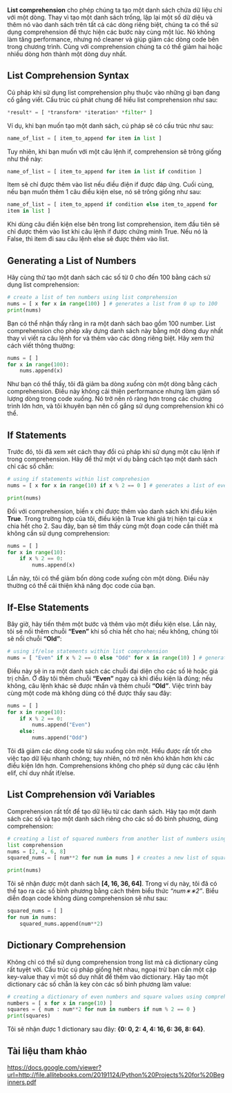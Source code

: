 **List comprehension** cho phép chúng ta tạo một danh sách chứa dữ liệu chỉ với một dòng. Thay vì tạo một danh sách trống, lặp lại một số dữ diệu và thêm nó vào danh sách trên tất cả các dòng riêng biệt, chúng ta có thể sử dụng comprehension để thực hiện các bước này cùng một lúc. Nó không làm tăng performance, nhưng nó cleaner và giúp giảm các dòng code bên trong chương trình. Cùng với comprehension chúng ta có thể giảm hai hoặc nhiều dòng hơn thành một dòng duy nhất.

## List Comprehension Syntax

Cú pháp khi sử dụng list comprehension phụ thuộc vào những gì bạn đang cố gắng viết. Cấu trúc cú phát chung để hiểu list comprehension như sau: 

```python
*result* = [ *transform* *iteration* *filter* ]
```

Ví dụ, khi bạn muốn tạo một danh sách, cú pháp sẽ có cấu trúc như sau:

```python
name_of_list = [ item_to_append for item in list ]
```

Tuy nhiên, khi bạn muốn với một câu lệnh if, comprehension sẽ trông giống như thế này:

```python
name_of_list = [ item_to_append for item in list if condition ]
```

Item sẽ chỉ được thêm vào list nếu điều điện if được đáp ứng. Cuối cùng, nếu bạn muốn thêm 1 câu điều kiện else, nó sẽ trông giống như sau:

```python
name_of_list = [ item_to_append if condition else item_to_append for
item in list ]
```

Khi dùng câu điền kiện else bên trong list comprehension, item đầu tiên sẽ chỉ được thêm vào list khi câu lệnh if được chứng minh True. Nếu nó là False, thì item đi sau câu lệnh else sẽ được thêm vào list.

## Generating a List of Numbers

Hãy cùng thử tạo một danh sách các số từ 0 cho đến 100 bằng cách sử dụng list comprehension:

```python
# create a list of ten numbers using list comprehension
nums = [ x for x in range(100) ] # generates a list from 0 up to 100
print(nums)
```

Bạn có thể nhận thấy rằng in ra một danh sách bao gồm 100 number. List comprehension cho phép xây dựng danh sách này bằng một dòng duy nhất thay vì viết ra câu lệnh for và thêm vào các dòng riêng biệt. Hãy xem thử cách viết thông thường:

```python
nums = [ ]
for x in range(100):
    nums.append(x)
```

Như bạn có thể thấy, tôi đã giảm ba dòng xuống còn một dòng bằng cách comprehension. Điều này không cải thiện performance nhưng làm giảm số lượng dòng trong code xuống. Nó trở nên rõ ràng hơn trong các chương trình lớn hơn, và tôi khuyên bạn nên cố gắng sử dụng comprehension khi có thể.

## If Statements

Trước đó, tôi đã xem xét cách thay đổi cú pháp khi sử dụng một câu lệnh if trong comprehension. Hãy để thử một ví dụ bằng cách tạo một danh sách chỉ các số chẵn:

```python
# using if statements within list comprehesion
nums = [ x for x in range(10) if x % 2 == 0 ] # generates a list of even numbers up to 10

print(nums)
```

Đối với comprehension, biến x chỉ được thêm vào danh sách khi điều kiện **True**. Trong trường hợp của tôi, điều kiện là True khi giá trị hiện tại của x chia hết cho 2. Sau đây, bạn sẽ tìm thấy cùng một đoạn code cần thiết mà không cần sử dụng comprehension:

```python
nums = [ ]
for x in range(10):
    if x % 2 == 0:
        nums.append(x)
```

Lần này, tôi có thể giảm bốn dòng code xuống còn một dòng. Điều này thường có thể cải thiện khả năng đọc code của bạn.

## If-Else Statements

Bây giờ, hãy tiến thêm một bước và thêm vào một điều kiện else. Lần này, tôi sẽ nối thêm chuỗi **“Even”** khi số chia hết cho hai; nếu không, chúng tôi sẽ nối chuỗi **“Old”**:

```python
# using if/else statements within list comprehension
nums = [ "Even" if x % 2 == 0 else "Odd" for x in range(10) ] # generatesa list of even/odd strings
```

Điều này sẽ in ra một danh sách các chuỗi đại diện cho các số lẻ hoặc giá trị chẵn. Ở đây tôi thêm chuỗi **“Even”** ngay cả khi điều kiện là đúng; nếu không, câu lệnh khác sẽ được nhấn và thêm chuỗi **“Old”**. Việc trình bày cùng một code mà không dùng có thể được thấy sau đây:

```python
nums = [ ]
for x in range(10):
    if x % 2 == 0:
        nums.append("Even")
    else:
        nums.append("Odd")
```

Tôi đã giảm các dòng code từ sáu xuống còn một. Hiểu được rất tốt cho việc tạo dữ liệu nhanh chóng; tuy nhiên, nó trở nên khó khăn hơn khi các điều kiện lớn hơn. Comprehensions không cho phép sử dụng các câu lệnh elif, chỉ duy nhất if/else.

## List Comprehension với Variables

Comprehension rất tốt để tạo dữ liệu từ các danh sách. Hãy tạo một danh sách các số và tạo một danh sách riêng cho các số đó bình phương, dùng comprehension:

```python
# creating a list of squared numbers from another list of numbers using
list comprehension
nums = [2, 4, 6, 8]
squared_nums = [ num**2 for num in nums ] # creates a new list of squared numbers based on nums

print(nums)
```

Tôi sẽ nhận được một danh sách **[4, 16, 36, 64]**. Trong ví dụ này, tôi đã có thể tạo ra các số bình phương bằng cách thêm biểu thức  *“num∗∗2”*. Biểu diễn đoạn code không dùng comprehension sẽ như sau: 

```python
squared_nums = [ ]
for num in nums:
    squared_nums.append(num**2)
```

## Dictionary Comprehension

 Không chỉ có thể sử dụng comprehension trong list mà cả dictionary cũng rất tuyệt vời. Cấu trúc cú pháp giống hệt nhau, ngoại trừ bạn cần một cặp key-value thay vì một số duy nhất để thêm vào dictionary. Hãy tạo một dictionary các số chẵn là key còn các số bình phương làm value:
 
```python
# creating a dictionary of even numbers and square values using comprehension
numbers = [ x for x in range(10) ]
squares = { num : num**2 for num in numbers if num % 2 == 0 }
print(squares)
```

Tôi sẽ nhận được 1 dictionary sau đây: **{0: 0, 2: 4, 4: 16, 6: 36, 8: 64}**.

## Tài liệu tham khảo
https://docs.google.com/viewer?url=http://file.allitebooks.com/20191124/Python%20Projects%20for%20Beginners.pdf